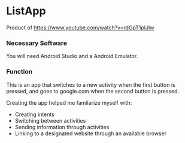 # ListApp
Product of https://www.youtube.com/watch?v=rdGpT1pIJlw

### Necessary Software
You will need Android Studio and a Android Emulator.

### Function
This is an app that switches to a new activity when the first button is pressed, and goes to google.com when the second button is pressed.

Creating the app helped me familarize myself with:
- Creating intents
- Switching between activities
- Sending information through activities
- Linking to a designated website through an available browser
